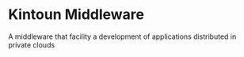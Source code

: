 # Kintoun Middleware
A middleware that facility a development of applications distributed in private clouds
